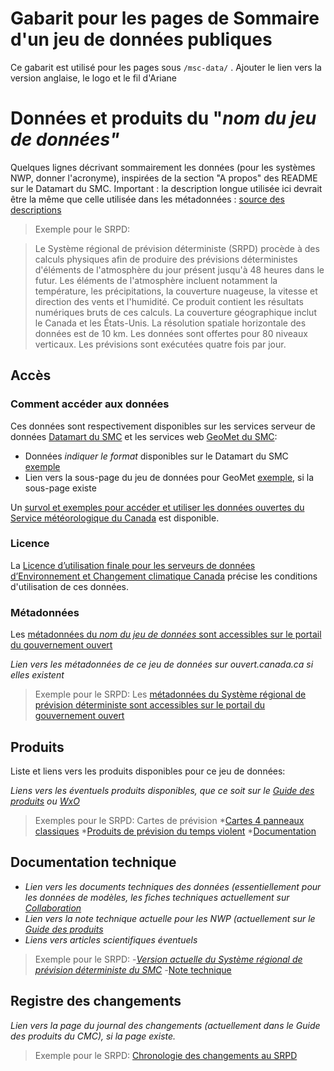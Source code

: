 # Gabarit pour les pages de Sommaire d'un jeu de données publiques

Ce gabarit est utilisé pour les pages sous `/msc-data/` . 
Ajouter le lien vers la version anglaise, le logo et le fil d'Ariane


# Données et produits du "*nom du jeu de données"*

Quelques lignes décrivant sommairement les données (pour les systèmes NWP, donner l'acronyme), inspirées de la section "A propos" des README sur le Datamart du SMC. Important : la description longue utilisée ici devrait être la même que celle utilisée dans les métadonnées : [source des descriptions](https://gccode.ssc-spc.gc.ca/ec-msc/discovery-metadata/tree/master/mcf)

> Exemple pour le SRPD:

> Le Système régional de prévision déterministe (SRPD) procède à des calculs physiques afin de produire des prévisions déterministes d'éléments de l'atmosphère du jour présent jusqu'à 48 heures dans le futur. Les éléments de l'atmosphère incluent notamment la température, les précipitations, la couverture nuageuse, la vitesse et direction des vents et l'humidité. Ce produit contient les résultats numériques bruts de ces calculs. La couverture géographique inclut le Canada et les États-Unis. La résolution spatiale horizontale des données est de 10 km. Les données sont offertes pour 80 niveaux verticaux. Les prévisions sont exécutées quatre fois par jour.

## Accès

### Comment accéder aux données

Ces données sont respectivement disponibles sur les services serveur de données [Datamart du SMC](../msc-datamart/readme_fr.md) et les services web [GeoMet du SMC](../msc-geomet/readme_fr.md): 

* Données *indiquer le format* disponibles sur le Datamart du SMC [exemple](../msc-data/nwp_rdps/readme_rdps-datamart_fr.md) 
* Lien vers la sous-page du jeu de données pour GeoMet [exemple](../msc-geomet/giops_fr.md), si la sous-page existe

Un [survol et exemples pour accéder et utiliser les données ouvertes du Service météorologique du Canada](../canada.ca_upcoming/how-to/readme_fr.md) est disponible.

### Licence

La [Licence d’utilisation finale pour les serveurs de données d’Environnement et Changement climatique Canada](../../licence/readme_fr.md) précise les conditions d'utilisation de ces données.

### Métadonnées

Les [métadonnées du *nom du jeu de données* sont accessibles sur le portail du gouvernement ouvert](https://ouvert.canada.ca/data/fr/dataset)

*Lien vers les métadonnées de ce jeu de données sur ouvert.canada.ca si elles existent*

> Exemple pour le SRPD: Les [métadonnées du Système régional de prévision déterministe sont accessibles sur le portail du gouvernement ouvert](https://ouvert.canada.ca/data/fr/dataset/a9f2828c-0d78-5eb6-a4c7-1fc1219f1e3d)

## Produits

Liste et liens vers les produits disponibles pour ce jeu de données:

*Liens vers les éventuels produits disponibles, que ce soit sur le [Guide des produits](http://collaboration.cmc.ec.gc.ca/cmc/CMOI/product_guide/table_of_contents_f.html)  ou [WxO](https://meteo.gc.ca/mainmenu/modelling_menu_f.html)*

>Exemples pour le SRPD:
>Cartes de prévision
>*[Cartes 4 panneaux classiques](https://meteo.gc.ca/model_forecast/index_f.html)
>*[Produits de prévision du temps violent](https://meteo.gc.ca/model_forecast/severe_weather_f.html)
>*[Documentation](https://collaboration.cmc.ec.gc.ca/cmc/CMOI/product_guide/submenus/rdps_f.html)

## Documentation technique

- *Lien vers les documents techniques des données (essentiellement pour les données de modèles, les fiches techniques actuellement sur [Collaboration](http://collaboration.cmc.ec.gc.ca/cmc/cmoi/product_guide/docs/tech_specifications/)*
- *Lien vers la note technique actuelle pour les NWP (actuellement sur le [Guide des produits](http://collaboration.cmc.ec.gc.ca/cmc/cmoi/product_guide/docs/changes_f.html)*
- *Liens vers articles scientifiques éventuels*

>Exemple pour le SRPD:
>-*[Version actuelle du Système régional de prévision déterministe du SMC](https://collaboration.cmc.ec.gc.ca/cmc/cmoi/product_guide/docs/tech_specifications/tech_specifications_RDPS_f.pdf)
>-*[Note technique](https://collaboration.cmc.ec.gc.ca/cmc/cmoi/product_guide/docs/lib/technote_rdps-500_20160907_f.pdf)

## Registre des changements

*Lien vers la page du journal des changements (actuellement dans le Guide des produits du CMC), si la page existe.*

>Exemple pour le SRPD: [Chronologie des changements au SRPD](https://collaboration.cmc.ec.gc.ca/cmc/cmoi/product_guide/submenus/rdps_f.html#chronologychanges)


